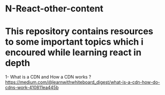 # N-React-other-content
# This repository contains resources to some important topics which i encoured while learning react in depth

1- What is a CDN and How a CDN works ?
https://medium.com/@learnwithwhiteboard_digest/what-is-a-cdn-how-do-cdns-work-410811ea445b
